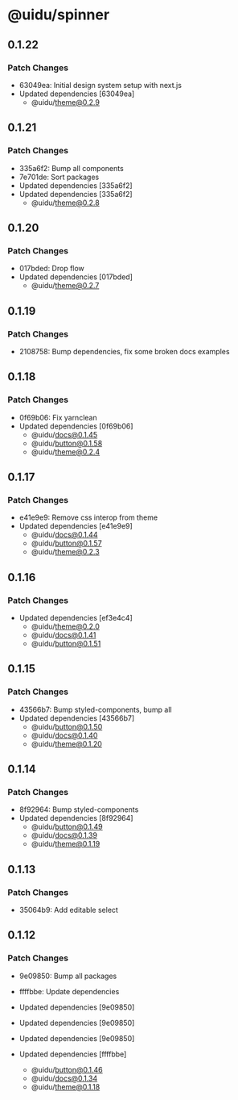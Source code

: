 # @uidu/spinner

## 0.1.22

### Patch Changes

- 63049ea: Initial design system setup with next.js
- Updated dependencies [63049ea]
  - @uidu/theme@0.2.9

## 0.1.21

### Patch Changes

- 335a6f2: Bump all components
- 7e701de: Sort packages
- Updated dependencies [335a6f2]
- Updated dependencies [335a6f2]
  - @uidu/theme@0.2.8

## 0.1.20

### Patch Changes

- 017bded: Drop flow
- Updated dependencies [017bded]
  - @uidu/theme@0.2.7

## 0.1.19

### Patch Changes

- 2108758: Bump dependencies, fix some broken docs examples

## 0.1.18

### Patch Changes

- 0f69b06: Fix yarnclean
- Updated dependencies [0f69b06]
  - @uidu/docs@0.1.45
  - @uidu/button@0.1.58
  - @uidu/theme@0.2.4

## 0.1.17

### Patch Changes

- e41e9e9: Remove css interop from theme
- Updated dependencies [e41e9e9]
  - @uidu/docs@0.1.44
  - @uidu/button@0.1.57
  - @uidu/theme@0.2.3

## 0.1.16

### Patch Changes

- Updated dependencies [ef3e4c4]
  - @uidu/theme@0.2.0
  - @uidu/docs@0.1.41
  - @uidu/button@0.1.51

## 0.1.15

### Patch Changes

- 43566b7: Bump styled-components, bump all
- Updated dependencies [43566b7]
  - @uidu/button@0.1.50
  - @uidu/docs@0.1.40
  - @uidu/theme@0.1.20

## 0.1.14

### Patch Changes

- 8f92964: Bump styled-components
- Updated dependencies [8f92964]
  - @uidu/button@0.1.49
  - @uidu/docs@0.1.39
  - @uidu/theme@0.1.19

## 0.1.13

### Patch Changes

- 35064b9: Add editable select

## 0.1.12

### Patch Changes

- 9e09850: Bump all packages
- ffffbbe: Update dependencies

- Updated dependencies [9e09850]
- Updated dependencies [9e09850]
- Updated dependencies [9e09850]
- Updated dependencies [ffffbbe]
  - @uidu/button@0.1.46
  - @uidu/docs@0.1.34
  - @uidu/theme@0.1.18
